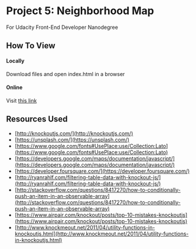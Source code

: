 # Project 5: Neighborhood Map
For Udacity Front-End Developer Nanodegree

## How To View
#### Locally
Download files and open index.html in a browser

#### Online 
Visit [this link](http://hipslikeyeah.github.io/udacity-p5-neighborhood-map/)

## Resources Used
- [http://knockoutjs.com/](http://knockoutjs.com/)
- [https://unsplash.com/](https://unsplash.com/)
- [https://www.google.com/fonts#UsePlace:use/Collection:Lato](https://www.google.com/fonts#UsePlace:use/Collection:Lato)
- [https://developers.google.com/maps/documentation/javascript/](https://developers.google.com/maps/documentation/javascript/)
- [https://developer.foursquare.com/](https://developer.foursquare.com/)
- [http://ryanrahlf.com/filtering-table-data-with-knockout-js/](http://ryanrahlf.com/filtering-table-data-with-knockout-js/)
- [http://stackoverflow.com/questions/8417270/how-to-conditionally-push-an-item-in-an-observable-array](http://stackoverflow.com/questions/8417270/how-to-conditionally-push-an-item-in-an-observable-array)
- [https://www.airpair.com/knockout/posts/top-10-mistakes-knockoutjs](https://www.airpair.com/knockout/posts/top-10-mistakes-knockoutjs)
- [http://www.knockmeout.net/2011/04/utility-functions-in-knockoutjs.html](http://www.knockmeout.net/2011/04/utility-functions-in-knockoutjs.html)
